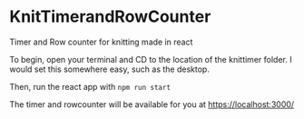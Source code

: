 # KnitTimerandRowCounter
Timer and Row counter for knitting made in react


To begin, open your terminal and CD to the location of the knittimer folder. I would set this somewhere easy, such as the desktop.<br/>

Then, run the react app with ```npm run start```

The timer and rowcounter will be available for you at [https://localhost:3000/](https://localhost:3000/)

